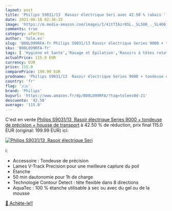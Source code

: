 ```yaml
---
layout: post
title: 'Philips S9031/13  Rasoir électrique Seri avec 42.50 % rabais '
date: 2021-06-18 02:36:15
image: 'https://m.media-amazon.com/images/I/41tTIAzr0SL._SL500_._SL400_.jpg'
comments: true
category: ofertas
author: 'tole.es'
slug: 'B00LO99RFA-fr Philips S9031/13 Rasoir électrique Series 9000 + tondeuse...'
sku: 'B00LO99RFA-fr'
tags: [ 'Hygiène et Santé','Rasage et Épilation','Rasoirs à têtes rotatives homme','Rasoirs électriques et accessoires','Rasoirs électriques homme','philips', ]
actualPrice: 115.0 EUR
currency: EUR
price: 115.0
comparePrice: 199.99 EUR
prodname: 'Philips S9031/13  Rasoir électrique Series 9000 + tondeuse de précision + housse de transport'
country: 'fr'
flag: '🇫🇷'
brand: 'Philips'
buyurl: 'https://www.amazon.fr/dp/B00LO99RFA/?tag=tolees0d-21'
descuento: '42.50'
average: '115.0'
---
```


C'est en vente [Philips S9031/13  Rasoir électrique Series 9000 + tondeuse de précision + housse de transport](https://www.amazon.fr/dp/B00LO99RFA/?tag=tolees0d-21)  à  42.50 % de réduction, prix final  115.0 EUR (original: 199.99 EUR) ici:

[![Philips S9031/13  Rasoir électrique Seri](https://m.media-amazon.com/images/I/41tTIAzr0SL._SL500_._SL400_.jpg)](https://www.amazon.fr/dp/B00LO99RFA/?tag=tolees0d-21)

ℹ️:

- Accessoire : Tondeuse de précision
- Lames V-Track Precision pour une meilleure capture du poil
- Étanche
- 50 min dautonomie pour 1h de charge
- Technologie Contour Detect : tête flexible dans 8 directions
- AquaTec : 100 % étanche utilisable à sec ou avec du gel ou de la mousse

[🛒 Achète-le!!](https://www.amazon.fr/dp/B00LO99RFA/?tag=tolees0d-21)
